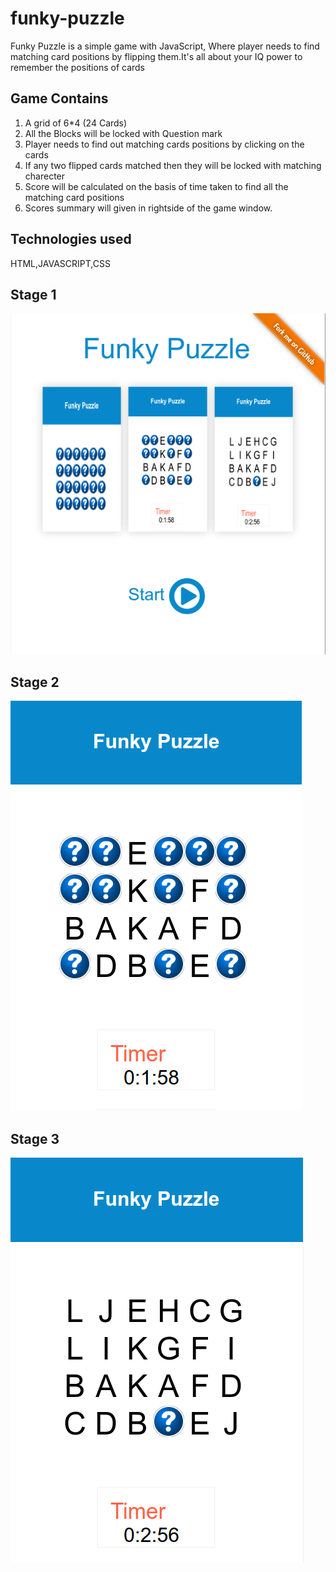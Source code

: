 # funky-puzzle
Funky Puzzle is a simple game with JavaScript, Where player needs to find matching card positions  by flipping them.It's all about your IQ power to remember the positions of cards

## Game Contains
1. A grid of 6*4 (24 Cards)
2. All the Blocks will be locked with Question mark
3. Player needs to find out matching cards positions by clicking on the cards
4. If any two flipped cards matched then they will be locked with matching charecter
5. Score will be calculated on the basis of time taken to find all the matching card positions
6. Scores summary will given in rightside of the game window.

## Technologies used 
HTML,JAVASCRIPT,CSS

## Stage 1
![Funky Puzzle JS](https://github.com/SrinivasNarayansetty/funky-puzzle/blob/master/public/assets/images/screen.png)

## Stage 2
![Funky Puzzle JS](https://github.com/SrinivasNarayansetty/funky-puzzle/blob/master/public/assets/images/screen2.png)

## Stage 3
![Funky Puzzle JS](https://github.com/SrinivasNarayansetty/funky-puzzle/blob/master/public/assets/images/screen3.png)
